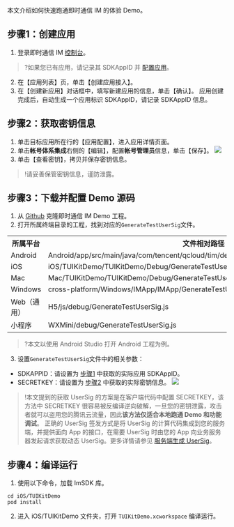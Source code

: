 本文介绍如何快速跑通即时通信 IM 的体验 Demo。

## 步骤1：创建应用
1. 登录即时通信 IM [控制台](https://console.cloud.tencent.com/avc)。
>?如果您已有应用，请记录其 SDKAppID 并 [配置应用](#step2)。
>
2. 在【应用列表】页，单击【创建应用接入】。
3. 在【创建新应用】对话框中，填写新建应用的信息，单击【确认】。
应用创建完成后，自动生成一个应用标识 SDKAppID，请记录 SDKAppID 信息。

## 步骤2：获取密钥信息

1. 单击目标应用所在行的【应用配置】，进入应用详情页面。
3. 单击**帐号体系集成**右侧的【编辑】，配置**帐号管理员**信息，单击【保存】。
![](https://main.qcloudimg.com/raw/2ad153a77fe6f838633d23a0c6a4dde1.png)
4. 单击【查看密钥】，拷贝并保存密钥信息。
>!请妥善保管密钥信息，谨防泄露。

## 步骤3：下载并配置 Demo 源码

1. 从 [Github](https://github.com/tencentyun/TIMSDK) 克隆即时通信 IM Demo 工程。
2. 打开所属终端目录的工程，找到对应的`GenerateTestUserSig`文件。
<table>
<tr>
<th nowrap="nowrap">所属平台</th>  
<th nowrap="nowrap">文件相对路径</th>  
</tr>
<tr>      
<td>Android</td>   
<td>Android/app/src/main/java/com/tencent/qcloud/tim/demo/signature/GenerateTestUserSig.java</td>   
</tr> 
<tr>
<td>iOS</td>   
<td>iOS/TUIKitDemo/TUIKitDemo/Debug/GenerateTestUserSig.h</td>
</tr> 
<tr>      
<td>Mac</td>   
<td>Mac/TUIKitDemo/TUIKitDemo/Debug/GenerateTestUserSig.h</td>   
</tr>  
<tr>      
<td>Windows</td>   
<td>cross-platform/Windows/IMApp/IMApp/GenerateTestUserSig.h</td>   
</tr>  
<tr>      
<td>Web（通用）</td>   
<td>H5/js/debug/GenerateTestUserSig.js</td>   
</tr>  
<tr>      
<td>小程序</td>   
<td>WXMini/debug/GenerateTestUserSig.js</td>   
</tr>  
</table>

>?本文以使用 Android Studio 打开 Android 工程为例。
>
3. 设置`GenerateTestUserSig`文件中的相关参数：
- SDKAPPID：请设置为 [步骤1](#step1) 中获取的实际应用 SDKAppID。
- SECRETKEY：请设置为 [步骤2](#step2) 中获取的实际密钥信息。
![](https://main.qcloudimg.com/raw/bfbe25b15b7aa1cc34be76d7388562aa.png)


>!本文提到的获取 UserSig 的方案是在客户端代码中配置 SECRETKEY，该方法中 SECRETKEY 很容易被反编译逆向破解，一旦您的密钥泄露，攻击者就可以盗用您的腾讯云流量，因此**该方法仅适合本地跑通 Demo 和功能调试**。
>正确的 UserSig 签发方式是将 UserSig 的计算代码集成到您的服务端，并提供面向 App 的接口，在需要 UserSig 时由您的 App 向业务服务器发起请求获取动态 UserSig。更多详情请参见 [服务端生成 UserSig](https://cloud.tencent.com/document/product/269/32688#GeneratingdynamicUserSig)。

## 步骤4：编译运行
1. 使用以下命令，加载 ImSDK 库。
```
cd iOS/TUIKitDemo
pod install
```
2. 进入 iOS/TUIKitDemo 文件夹，打开 `TUIKitDemo.xcworkspace` 编译运行。



